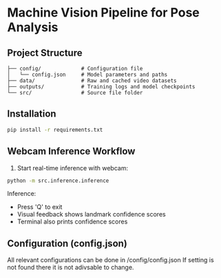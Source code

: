 # Machine Vision Pipeline for Pose Analysis

## Project Structure
```
├── config/             # Configuration file
│   └── config.json     # Model parameters and paths
├── data/               # Raw and cached video datasets
├── outputs/            # Training logs and model checkpoints
└── src/                # Source file folder
```

## Installation
```bash
pip install -r requirements.txt
```

## Webcam Inference Workflow
1. Start real-time inference with webcam:
```bash
python -m src.inference.inference
```


Inference:
- Press 'Q' to exit
- Visual feedback shows landmark confidence scores
- Terminal also prints confidence scores

## Configuration (config.json)
All relevant configurations can be done in /config/config.json
If setting is not found there it is not adivsable to change.